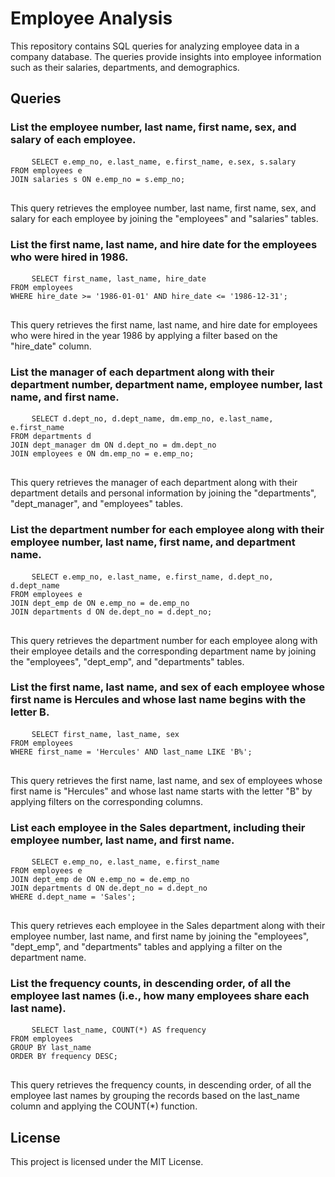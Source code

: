 <!DOCTYPE html>
<html>
<head>
<!--   <title>Employee Analysis</title> -->
</head>
<body>
  <h1>Employee Analysis</h1>
  <p>This repository contains SQL queries for analyzing employee data in a company database. The queries provide insights into employee information such as their salaries, departments, and demographics.</p>
  <h2>Queries</h2>
  <h3>List the employee number, last name, first name, sex, and salary of each employee.</h3>
  <pre>
    <code>SELECT e.emp_no, e.last_name, e.first_name, e.sex, s.salary
FROM employees e
JOIN salaries s ON e.emp_no = s.emp_no;</code>
  </pre>
  <p>This query retrieves the employee number, last name, first name, sex, and salary for each employee by joining the "employees" and "salaries" tables.</p>
  <h3>List the first name, last name, and hire date for the employees who were hired in 1986.</h3>
  <pre>
    <code>SELECT first_name, last_name, hire_date
FROM employees
WHERE hire_date >= '1986-01-01' AND hire_date <= '1986-12-31';</code>
  </pre>
  <p>This query retrieves the first name, last name, and hire date for employees who were hired in the year 1986 by applying a filter based on the "hire_date" column.</p>
  <h3>List the manager of each department along with their department number, department name, employee number, last name, and first name.</h3>
  <pre>
    <code>SELECT d.dept_no, d.dept_name, dm.emp_no, e.last_name, e.first_name
FROM departments d
JOIN dept_manager dm ON d.dept_no = dm.dept_no
JOIN employees e ON dm.emp_no = e.emp_no;</code>
  </pre>
  <p>This query retrieves the manager of each department along with their department details and personal information by joining the "departments", "dept_manager", and "employees" tables.</p>
  <h3>List the department number for each employee along with their employee number, last name, first name, and department name.</h3>
  <pre>
    <code>SELECT e.emp_no, e.last_name, e.first_name, d.dept_no, d.dept_name
FROM employees e
JOIN dept_emp de ON e.emp_no = de.emp_no
JOIN departments d ON de.dept_no = d.dept_no;</code>
  </pre>
  <p>This query retrieves the department number for each employee along with their employee details and the corresponding department name by joining the "employees", "dept_emp", and "departments" tables.</p>
  <h3>List the first name, last name, and sex of each employee whose first name is Hercules and whose last name begins with the letter B.</h3>
  <pre>
    <code>SELECT first_name, last_name, sex
FROM employees
WHERE first_name = 'Hercules' AND last_name LIKE 'B%';</code>
  </pre>
  <p>This query retrieves the first name, last name, and sex of employees whose first name is "Hercules" and whose last name starts with the letter "B" by applying filters on the corresponding columns.</p>
  <h3>List each employee in the Sales department, including their employee number, last name, and first name.</h3>
  <pre>
    <code>SELECT e.emp_no, e.last_name, e.first_name
FROM employees e
JOIN dept_emp de ON e.emp_no = de.emp_no
JOIN departments d ON de.dept_no = d.dept_no
WHERE d.dept_name = 'Sales';</code>
  </pre>
  <p>This query retrieves each employee in the Sales department along with their employee number, last name, and first name by joining the "employees", "dept_emp", and "departments" tables and applying a filter on the department name.</p>
  <h3>List the frequency counts, in descending order, of all the employee last names (i.e., how many employees share each last name).</h3>
  <pre>
    <code>SELECT last_name, COUNT(*) AS frequency
FROM employees
GROUP BY last_name
ORDER BY frequency DESC;</code>
  </pre>
  <p>This query retrieves the frequency counts, in descending order, of all the employee last names by grouping the records based on the last_name column and applying the COUNT(*) function.</p>
  <h2>License</h2>
  <p>This project is licensed under the MIT License.</p>
<!--   <p>Feel free to customize the README file further based on your specific needs, such as adding a p</p> -->
</body>
</html>

